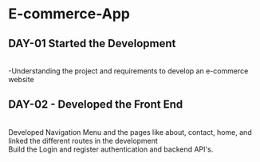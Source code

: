# E-commerce-App

## DAY-01 Started the Development

<br> -Understanding the project and requirements to develop an e-commerce website<br>

## DAY-02 - Developed the Front End

<br>Developed Navigation Menu and the pages like about, contact, home, and linked the different routes in the development<br>
Build the Login and register authentication and backend API's.<br>
